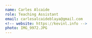 ```yaml
---
name: Carles Alcaide
role: Teaching Assistant
email: carlesalcaideblaya@gmail.com
<!-- website: https://kevinl.info -->
photo: IMG_9972.JPG
---
```


<!-- I like teaching Computer Science! -->
